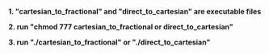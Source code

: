 **1. "cartesian_to_fractional" and "direct_to_cartesian" are executable files**

**2. run "chmod 777 cartesian_to_fractional or direct_to_cartesian"**

**3. run "./cartesian_to_fractional" or "./direct_to_cartesian"**
